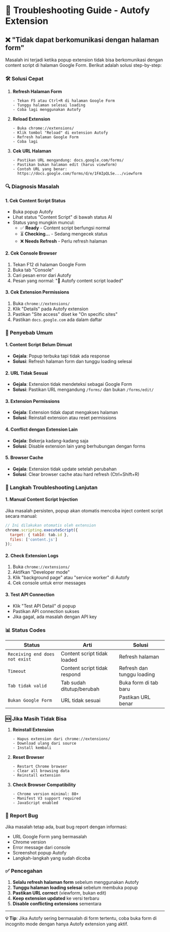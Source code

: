# 🔧 Troubleshooting Guide - Autofy Extension

## ❌ "Tidak dapat berkomunikasi dengan halaman form"

Masalah ini terjadi ketika popup extension tidak bisa berkomunikasi dengan content script di halaman Google Form. Berikut adalah solusi step-by-step:

### 🛠️ Solusi Cepat

1. **Refresh Halaman Form**
   ```
   - Tekan F5 atau Ctrl+R di halaman Google Form
   - Tunggu halaman selesai loading
   - Coba lagi menggunakan Autofy
   ```

2. **Reload Extension**
   ```
   - Buka chrome://extensions/
   - Klik tombol "Reload" di extension Autofy
   - Refresh halaman Google Form
   - Coba lagi
   ```

3. **Cek URL Halaman**
   ```
   - Pastikan URL mengandung: docs.google.com/forms/
   - Pastikan bukan halaman edit (harus viewform)
   - Contoh URL yang benar: 
     https://docs.google.com/forms/d/e/1FAIpQLSe.../viewform
   ```

### 🔍 Diagnosis Masalah

#### 1. Cek Content Script Status
- Buka popup Autofy
- Lihat status "Content Script" di bawah status AI
- Status yang mungkin muncul:
  - ✅ **Ready** - Content script berfungsi normal
  - ⏳ **Checking...** - Sedang mengecek status
  - ❌ **Needs Refresh** - Perlu refresh halaman

#### 2. Cek Console Browser
1. Tekan F12 di halaman Google Form
2. Buka tab "Console"
3. Cari pesan error dari Autofy
4. Pesan yang normal: "🤖 Autofy content script loaded"

#### 3. Cek Extension Permissions
1. Buka `chrome://extensions/`
2. Klik "Details" pada Autofy extension
3. Pastikan "Site access" diset ke "On specific sites"
4. Pastikan `docs.google.com` ada dalam daftar

### 🚨 Penyebab Umum

#### 1. **Content Script Belum Dimuat**
- **Gejala**: Popup terbuka tapi tidak ada response
- **Solusi**: Refresh halaman form dan tunggu loading selesai

#### 2. **URL Tidak Sesuai**
- **Gejala**: Extension tidak mendeteksi sebagai Google Form
- **Solusi**: Pastikan URL mengandung `/forms/` dan bukan `/forms/edit/`

#### 3. **Extension Permissions**
- **Gejala**: Extension tidak dapat mengakses halaman
- **Solusi**: Reinstall extension atau reset permissions

#### 4. **Conflict dengan Extension Lain**
- **Gejala**: Bekerja kadang-kadang saja
- **Solusi**: Disable extension lain yang berhubungan dengan forms

#### 5. **Browser Cache**
- **Gejala**: Extension tidak update setelah perubahan
- **Solusi**: Clear browser cache atau hard refresh (Ctrl+Shift+R)

### 🔧 Langkah Troubleshooting Lanjutan

#### 1. Manual Content Script Injection
Jika masalah persisten, popup akan otomatis mencoba inject content script secara manual:
```javascript
// Ini dilakukan otomatis oleh extension
chrome.scripting.executeScript({
  target: { tabId: tab.id },
  files: ['content.js']
});
```

#### 2. Check Extension Logs
1. Buka `chrome://extensions/`
2. Aktifkan "Developer mode"
3. Klik "background page" atau "service worker" di Autofy
4. Cek console untuk error messages

#### 3. Test API Connection
- Klik "Test API Detail" di popup
- Pastikan API connection sukses
- Jika gagal, ada masalah dengan API key

### 📊 Status Codes

| Status | Arti | Solusi |
|--------|------|--------|
| `Receiving end does not exist` | Content script tidak loaded | Refresh halaman |
| `Timeout` | Content script tidak respond | Refresh dan tunggu loading |
| `Tab tidak valid` | Tab sudah ditutup/berubah | Buka form di tab baru |
| `Bukan Google Form` | URL tidak sesuai | Pastikan URL benar |

### 🆘 Jika Masih Tidak Bisa

1. **Reinstall Extension**
   ```
   - Hapus extension dari chrome://extensions/
   - Download ulang dari source
   - Install kembali
   ```

2. **Reset Browser**
   ```
   - Restart Chrome browser
   - Clear all browsing data
   - Reinstall extension
   ```

3. **Check Browser Compatibility**
   ```
   - Chrome version minimal: 88+
   - Manifest V3 support required
   - JavaScript enabled
   ```

### 📝 Report Bug

Jika masalah tetap ada, buat bug report dengan informasi:
- URL Google Form yang bermasalah
- Chrome version
- Error message dari console
- Screenshot popup Autofy
- Langkah-langkah yang sudah dicoba

### ✅ Pencegahan

1. **Selalu refresh halaman form** sebelum menggunakan Autofy
2. **Tunggu halaman loading selesai** sebelum membuka popup
3. **Pastikan URL correct** (viewform, bukan edit)
4. **Keep extension updated** ke versi terbaru
5. **Disable conflicting extensions** sementara

---

**💡 Tip**: Jika Autofy sering bermasalah di form tertentu, coba buka form di incognito mode dengan hanya Autofy extension yang aktif.
